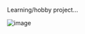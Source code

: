 Learning/hobby project...

![image](https://github.com/richardmatusch/zastavka/assets/143638403/8ff53172-b929-454e-9e1c-94c0e153a59a)

